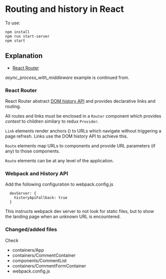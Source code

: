 # Routing and history in React

To use:
```
npm install
npm run start-server
npm start
```

## Explanation

* [React Router](https://reacttraining.com/react-router)

_async_process_with_middleware_ example is continued from.

### React Router

React Router abstract [DOM history API](https://developer.mozilla.org/en-US/docs/Web/API/History_API) and provides declarative links and routing.

All routes and links must be enclosed in a `Router` component which provides _context_ to children similary to redux `Provider`.

`Link` elements render anchors (<a>) to URLs which navigate without triggering a page refresh. Links use the DOM history API to achieve this.

`Route` elements map URLs to components and provide URL parameters (if any) to those components.

`Route` elements can be at any level of the application.

### Webpack and History API

Add the following configuration to webpack.config.js
```
  devServer: {
    historyApiFallback: true
  }
```

This instructs webpack dev server to not look for static files, but to show the landing page when an unknown URL is encountered.

### Changed/added files

Check
* containers/App
* containers/CommentContainer
* components/CommentList
* containers/CommentFormContainer
* webpack.config.js
